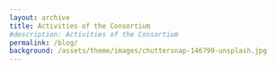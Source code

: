 ```yaml
---
layout: archive
title: Activities of the Consortium
#description: Activities of the Consortium
permalink: /blog/
background: /assets/theme/images/chuttersnap-146799-unsplash.jpg
---
```


<!-- Content here would shop up above your list of posts -->
